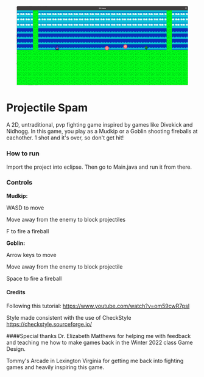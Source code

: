 <p align="center"> 
<img src="media/logo.png" width=450>
</p>

# Projectile Spam
A 2D, untraditional, pvp fighting game inspired by games like Divekick and Nidhogg. In this game, you play as a Mudkip or a Goblin shooting fireballs at eachother. 1 shot and it's over, so don't get hit!

### How to run
Import the project into eclipse. Then go to Main.java and run it from there.

### Controls
<b>Mudkip:</b>

WASD to move

Move away from the enemy to block projectiles

F to fire a fireball

<b>Goblin:</b>

Arrow keys to move

Move away from the enemy to block projectile

Space to fire a fireball

#### Credits
Following this tutorial:
https://www.youtube.com/watch?v=om59cwR7psI

Style made consistent with the use of CheckStyle
https://checkstyle.sourceforge.io/

####Special thanks
Dr. Elizabeth Matthews for helping me with feedback and teaching me how to make games back in the Winter 2022 class Game Design.

Tommy's Arcade in Lexington Virginia for getting me back into fighting games and heavily inspiring this game.
